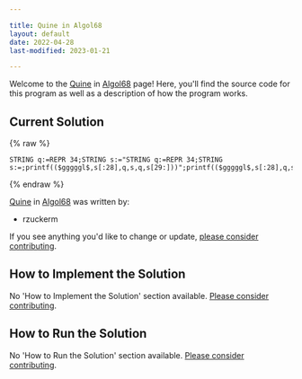 ```yaml
---

title: Quine in Algol68
layout: default
date: 2022-04-28
last-modified: 2023-01-21

---
```


Welcome to the [Quine](https://sampleprograms.io/projects/quine) in [Algol68](https://sampleprograms.io/languages/algol68) page! Here, you'll find the source code for this program as well as a description of how the program works.

## Current Solution

{% raw %}

```algol68
STRING q:=REPR 34;STRING s:="STRING q:=REPR 34;STRING s:=;printf(($gggggl$,s[:28],q,s,q,s[29:]))";printf(($gggggl$,s[:28],q,s,q,s[29:]))
```

{% endraw %}

[Quine](https://sampleprograms.io/projects/quine) in [Algol68](https://sampleprograms.io/languages/algol68) was written by:

- rzuckerm

If you see anything you'd like to change or update, [please consider contributing](https://github.com/TheRenegadeCoder/sample-programs).

## How to Implement the Solution

No 'How to Implement the Solution' section available. [Please consider contributing](https://github.com/TheRenegadeCoder/sample-programs-website).

## How to Run the Solution

No 'How to Run the Solution' section available. [Please consider contributing](https://github.com/TheRenegadeCoder/sample-programs-website).